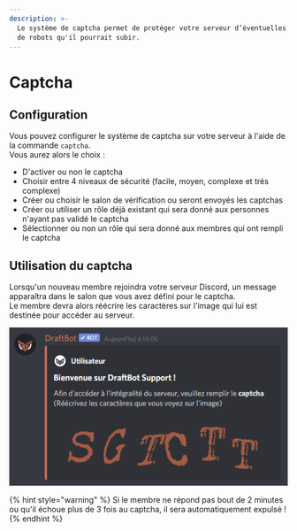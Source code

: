 ```yaml
---
description: >-
  Le système de captcha permet de protéger votre serveur d’éventuelles attaques
  de robots qu'il pourrait subir.
---
```


# Captcha

## Configuration

Vous pouvez configurer le système de captcha sur votre serveur à l'aide de la commande `captcha`.  
Vous aurez alors le choix : 

* D'activer ou non le captcha
* Choisir entre 4 niveaux de sécurité \(facile, moyen, complexe et très complexe\)
* Créer ou choisir le salon de vérification ou seront envoyés les captchas
* Créer ou utiliser un rôle déjà existant qui sera donné aux personnes n'ayant pas validé le captcha
* Sélectionner ou non un rôle qui sera donné aux membres qui ont rempli le captcha

## Utilisation du captcha

Lorsqu'un nouveau membre rejoindra votre serveur Discord, un message apparaîtra dans le salon que vous avez défini pour le captcha.  
Le membre devra alors réécrire les caractères sur l'image qui lui est destinée pour accéder au serveur.

![Message envoy&#xE9; dans le salon d&#xE9;di&#xE9; au captcha lorsqu&apos;un membre rejoint le serveur](../.gitbook/assets/image%20%2838%29.png)

{% hint style="warning" %}
Si le membre ne répond pas bout de 2 minutes ou qu'il échoue plus de 3 fois au captcha, il sera automatiquement expulsé !
{% endhint %}

